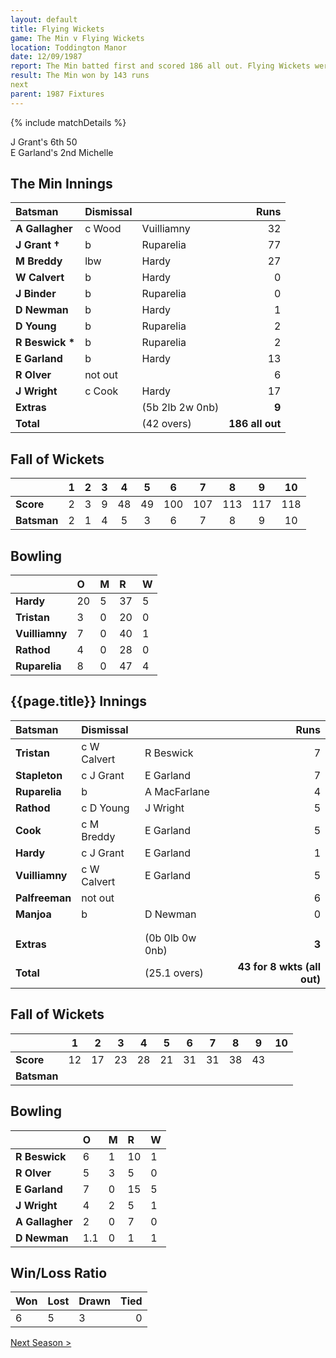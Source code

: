 ```yaml
---
layout: default
title: Flying Wickets
game: The Min v Flying Wickets
location: Toddington Manor
date: 12/09/1987
report: The Min batted first and scored 186 all out. Flying Wickets were dismissed for 43 for 8 wkts (all out))
result: The Min won by 143 runs
next
parent: 1987 Fixtures
---
```


{% include matchDetails %}

J Grant's 6th 50<br />
E Garland's 2nd Michelle

## The Min Innings

| Batsman | Dismissal |  | Runs |
|:---|:---|---|---:|
| **A Gallagher** | c Wood | Vuilliamny | 32 |
| **J Grant &#8224;** | b | Ruparelia | 77 |
| **M Breddy** | lbw | Hardy | 27 |
| **W Calvert** | b | Hardy | 0 |
| **J Binder** | b | Ruparelia | 0 |
| **D Newman** | b | Hardy | 1 |
| **D Young** | b | Ruparelia | 2 |
| **R Beswick &#42;** | b | Ruparelia | 2 |
| **E Garland** | b | Hardy | 13 |
| **R Olver** | not out |   | 6 |
| **J Wright** | c Cook | Hardy | 17 |
| **Extras** | | (5b 2lb 2w 0nb) | **9** |
| **Total** | | (42 overs) | **186 all out** |

## Fall of Wickets

| | 1 | 2 | 3 | 4 | 5 | 6 | 7 | 8 | 9 | 10 |
|---|:---:|:---:|:---:|:---:|:---:|:---:|:---:|:---:|:---:|:---:|
| **Score** | 2 | 3 | 9 | 48 | 49 | 100 | 107 | 113 | 117 | 118 |
| **Batsman** | 2 | 1 | 4 | 5 | 3 | 6 | 7 | 8 | 9 | 10 |

## Bowling

| | O | M | R | W |
|---|:---|:---|:---|:---|
| **Hardy** | 20 | 5 | 37 | 5 |
| **Tristan** | 3 | 0 | 20 | 0 |
| **Vuilliamny** | 7 | 0 | 40 | 1 |
| **Rathod** | 4 | 0 | 28 | 0 |
| **Ruparelia** | 8 | 0 | 47 | 4 |

## {{page.title}} Innings

| Batsman | Dismissal |  | Runs |
|:---|:---|---|---:|
| **Tristan** | c W Calvert | R Beswick | 7 |
| **Stapleton** | c J Grant | E Garland | 7 |
| **Ruparelia** | b | A MacFarlane | 4 |
| **Rathod** | c D Young | J Wright | 5 |
| **Cook** | c M Breddy | E Garland | 5 |
| **Hardy** | c J Grant | E Garland | 1 |
| **Vuilliamny** | c W Calvert | E Garland | 5 |
| **Palfreeman** | not out |  | 6 |
| **Manjoa** | b | D Newman | 0 |
|  |  |  |  |
|  |  |  |  |
| **Extras** | | (0b 0lb 0w 0nb) | **3** |
| **Total** | | (25.1 overs) | **43 for 8 wkts (all out)** |

## Fall of Wickets

| | 1 | 2 | 3 | 4 | 5 | 6 | 7 | 8 | 9 | 10 |
|---|:---:|:---:|:---:|:---:|:---:|:---:|:---:|:---:|:---:|:---:|
| **Score** | 12 | 17 | 23 | 28 | 21 | 31 | 31 | 38 | 43 |  |
| **Batsman** |  |  |  |  |  |  |  |  |  |  |

## Bowling

| | O | M | R | W |
|---|:---|:---|:---|:---|
| **R Beswick** | 6 | 1 | 10 | 1 |
| **R Olver** | 5 | 3 | 5 | 0 |
| **E Garland** | 7 | 0 | 15 | 5 |
| **J Wright** | 4 | 2 | 5 | 1 |
| **A Gallagher** | 2 | 0 | 7 | 0 |
| **D Newman** | 1.1 | 0 | 1 | 1 |

## Win/Loss Ratio

| Won | Lost | Drawn | Tied |
|:---|:---|:---|---:|
| 6 | 5 | 3 | 0 |

[Next Season >](../1988)